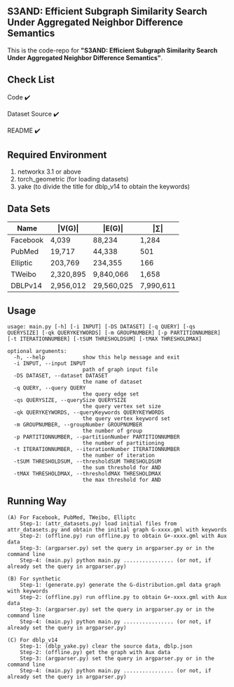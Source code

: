 ## S3AND: Efficient Subgraph Similarity Search Under Aggregated Neighbor Difference Semantics

This is the code-repo for **"S3AND: Efficient Subgraph Similarity Search Under Aggregated Neighbor Difference Semantics"**.

## Check List

Code	:heavy_check_mark:

Dataset Source	:heavy_check_mark:

README	:heavy_check_mark:



## Required Environment

1. networkx 3.1 or above
2. torch_geometric (for loading datasets)
3. yake (to divide the title for dblp_v14 to obtain the keywords)



## Data Sets

| Name     | \|V(G)\|  | \|E(G)\|   | \|∑\|     |
| -------- | --------- | ---------- | --------- |
| Facebook | 4,039     | 88,234     | 1,284     |
| PubMed   | 19,717    | 44,338     | 501       |
| Elliptic | 203,769   | 234,355    | 166       |
| TWeibo   | 2,320,895 | 9,840,066  | 1,658     |
| DBLPv14  | 2,956,012 | 29,560,025 | 7,990,611 |



## Usage

```
usage: main.py [-h] [-i INPUT] [-DS DATASET] [-q QUERY] [-qs QUERYSIZE] [-qk QUERYKEYWORDS] [-m GROUPNUMBER] [-p PARTITIONNUMBER] [-t ITERATIONNUMBER] [-tSUM THRESHOLDSUM] [-tMAX THRESHOLDMAX]

optional arguments:
  -h, --help            show this help message and exit
  -i INPUT, --input INPUT
                        path of graph input file
  -DS DATASET, --dataset DATASET
                        the name of dataset
  -q QUERY, --query QUERY
                        the query edge set
  -qs QUERYSIZE, --querySize QUERYSIZE
                        the query vertex set size
  -qk QUERYKEYWORDS, --queryKeywords QUERYKEYWORDS
                        the query vertex keyword set
  -m GROUPNUMBER, --groupNumber GROUPNUMBER
                        the number of group
  -p PARTITIONNUMBER, --partitionNumber PARTITIONNUMBER
                        the number of partitioning
  -t ITERATIONNUMBER, --iterationNumber ITERATIONNUMBER
                        the number of iteration
  -tSUM THRESHOLDSUM, --thresholdSUM THRESHOLDSUM
                        the sum threshold for AND
  -tMAX THRESHOLDMAX, --thresholdMAX THRESHOLDMAX
                        the max threshold for AND
```



## Running Way

```
(A) For Facebook, PubMed, TWeibo, Elliptc
	Step-1: (attr_datasets.py) load initial files from attr_datasets.py and obtain the initial graph G-xxxx.gml with keywords
	Step-2: (offline.py) run offline.py to obtain G+-xxxx.gml with Aux data
	Step-3: (argparser.py) set the query in argparser.py or in the command line
    Step-4: (main.py) python main.py ................ (or not, if already set the query in argparser.py)
    
(B) For synthetic
	Step-1: (generate.py) generate the G-distribution.gml data graph with keywords
	Step-2: (offline.py) run offline.py to obtain G+-xxxx.gml with Aux data
	Step-3: (argparser.py) set the query in argparser.py or in the command line
    Step-4: (main.py) python main.py ................ (or not, if already set the query in argparser.py)
    
(C) For dblp_v14
	Step-1: (dblp_yake.py) clear the source data, dblp.json
	Step-2: (offline.py) get the graph with Aux data
	Step-3: (argparser.py) set the query in argparser.py or in the command line
    Step-4: (main.py) python main.py ................ (or not, if already set the query in argparser.py)
```

